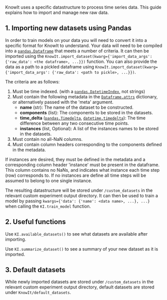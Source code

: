 KnowIt uses a specific datastructure to process time series data. 
This guide explains how to import and manage new raw data.

## 1. Importing new datasets using Pandas

In order to train models on your data you will need to convert it into a specific format for 
KnowIt to understand. Your data will need to be compiled into a [``pandas.Dataframe``](https://pandas.pydata.org/docs/reference/frame.html) that meets 
a number of criteria. It can then be imported using the ``KnowIt.import_dataset(kwarg={'import_data_args': {'raw_data': <the dataframe>, ...}})`` function.
You can also provide the data as a path to a pickled dataframe using ``KnowIt.import_dataset(kwarg={'import_data_args': {'raw_data': <path to pickle>, ...}})``.

The criteria are as follows:
1. Must be time indexed. (with a [``pandas.DatetimeIndex``](https://pandas.pydata.org/docs/reference/api/pandas.DatetimeIndex.html#pandas.DatetimeIndex), not strings)
2. Must contain the following metadata in the [``Dataframe.attrs``](https://pandas.pydata.org/docs/reference/api/pandas.DataFrame.attrs.html#pandas.DataFrame.attrs) dictionary, or alternatively passed with the 'meta' argument.
     - **name** (str): The name of the dataset to be constructed.
     - **components** (list): The components to be stored in the datasets.
     - **time_delta** ([``pandas.Timedelta``](https://pandas.pydata.org/docs/reference/api/pandas.Timedelta.html), [``datetime.timedelta``](https://docs.python.org/3/library/datetime.html)): The time difference between any two consecutive time points.
     - **instances** (list, Optional): A list of the instances names to be stored in the datasets.
3. Must contain no all-NaN columns.
4. Must contain column headers corresponding to the components defined in the metadata.


If instances are desired, they must be defined in the metadata and a corresponding 
column header 'instance' must be present in the dataframe. 
This column contains no NaNs, and indicates what instance each time step (row) corresponds to.
If no instances are define all time steps will be assumed to belong to one single instance.

The resulting datastructure will be stored under ``/custom_datasets`` in the relevant custom experiment output directory.
It can then be used to train a model by passing ``kwargs={'data': {'name': <data name>, ...}, ...}`` when 
calling the ``KI.train_model`` function.

## 2. Useful functions

Use ``KI.available_datasets()`` to see what datasets are available after importing.

Use ``KI.summarize_dataset()`` to see a summary of your new dataset as it is imported.

## 3. Default datasets

While newly imported datasets are stored under ``/custom_datasets`` in the relevant custom experiment output directory, 
default datasets are stored under ``KnowIt/default_datasets``.